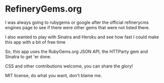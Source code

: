 RefineryGems.org
================

I was always going to rubygems or google after the official refinerycms engines page to see if there were other gems that were not listed there.

I also wanted to play with Sinatra and Heroku and see how fast I could make this app with a bit of free time

So, this app uses the RubyGems.org JSON API, the HTTParty gem and Sinatra to get 'er done.

CSS and other contributions welcome, you can share the glory!

MIT license, do what you want, don't blame me.

